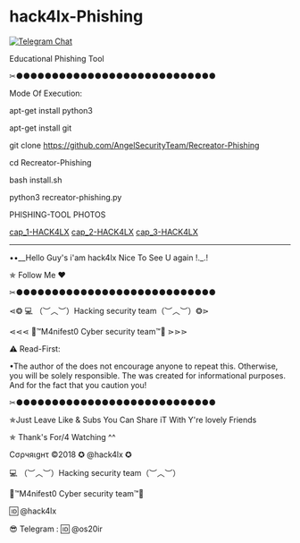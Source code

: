 # hack4lx-Phishing

[![Telegram Chat](https://img.shields.io/badge/chat%20on-Telegram-blue.svg)](https://t.me/hack4lx)

Educational Phishing Tool 

✂●●●●●●●●●●●●●●●●●●●●●●●●●●●●

Mode Of Execution:

apt-get install python3

apt-get install git

git clone https://github.com/AngelSecurityTeam/Recreator-Phishing

cd Recreator-Phishing

bash install.sh

python3 recreator-phishing.py

PHISHING-TOOL PHOTOS

[cap_1-HACK4LX](https://github.com/AngelSecurityTeam/Recreator-Phishing/blob/master/cap_1.png)
[cap_2-HACK4LX](https://github.com/AngelSecurityTeam/Recreator-Phishing/raw/master/cap_2.png)
[cap_3-HACK4LX](https://github.com/AngelSecurityTeam/Recreator-Phishing/raw/master/cap_3.png)

**********************************************************

••__Hello Guy's i'am hack4lx Nice To See U again !._.!

✯ Follow Me ♥

✂●●●●●●●●●●●●●●●●●●●●●●●●●●●●

⋖❂ 💻 （︶︿︶）Hacking security team（︶︿︶）❂⋗

⋖⋖⋖ 💢™M4nifest0 Cyber security team™💢 ⋗⋗⋗

⚠️ Read-First:

•The author of the does not encourage anyone to repeat this. Otherwise, you will be solely responsible. The was created for informational purposes. And for the fact that you caution you!

✂●●●●●●●●●●●●●●●●●●●●●●●●●●●●

✯Just Leave Like & Subs You Can Share iT With Y're lovely Friends

✯ Thank's For/4 Watching ^^

Cσρчяιgнτ ©2018 ✪ @hack4lx ✪

💻 （︶︿︶）Hacking security team（︶︿︶）

💢™M4nifest0 Cyber security team™💢

🆔 @hack4lx

😎 Telegram : 🆔 @os20ir
